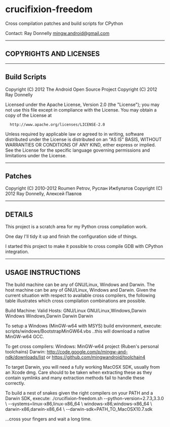 crucifixion-freedom
===================

Cross compilation patches and build scripts for CPython

Contact: Ray Donnelly <mingw.android@gmail.com>

-----------------------
COPYRIGHTS AND LICENSES
-----------------------

 -------------
 Build Scripts
 -------------

 Copyright (C) 2012 The Android Open Source Project
 Copyright (C) 2012 Ray Donnelly

 Licensed under the Apache License, Version 2.0 (the "License");
 you may not use this file except in compliance with the License.
 You may obtain a copy of the License at

      http://www.apache.org/licenses/LICENSE-2.0

 Unless required by applicable law or agreed to in writing, software
 distributed under the License is distributed on an "AS IS" BASIS,
 WITHOUT WARRANTIES OR CONDITIONS OF ANY KIND, either express or implied.
 See the License for the specific language governing permissions and
 limitations under the License.

 -------
 Patches
 -------

 Copyright (C) 2010-2012 Roumen Petrov, Руслан Ижбулатов
 Copyright (C) 2012 Ray Donnelly, Алексей Павлов

-------
DETAILS
-------

This project is a scratch area for my Python cross compilation work.

One day I'll tidy it up and finish the configuration side of things.

I started this project to make it possible to cross compile GDB with
CPython integration.

------------------
USAGE INSTRUCTIONS
------------------

The build machine can be any of GNU/Linux, Windows and Darwin. The
host machine can be any of GNU/Linux, Windows and Darwin. Given the
current situation with respect to available cross compilers, the
following table illustrates which cross compilation combinations are
possible.

Build Machine:              Valid Hosts:
GNU/Linux                   GNU/Linux,Windows,Darwin
Windows                     Windows,Darwin
Darwin                      Darwin

To setup a Windows (MinGW-w64 with MSYS) build environment, execute:
scripts/windows/BootstrapMinGW64.vbs
..this will download a native MinGW-w64 GCC.

To get cross compilers:
Windows: MinGW-w64 project (Ruben's personal toolchains)
Darwin:  http://code.google.com/p/mingw-and-ndk/downloads/list or
         https://github.com/mingwandroid/toolchain4

To target Darwin, you will need a fully working MacOSX SDK, usually
from an Xcode dmg. Care should to be taken when extracting these as
they contain symlinks and many extraction methods fail to handle
these correctly.

To build a nest of snakes given the right compilers on your PATH and
a Darwin SDK, execute:
./crucifixion-freedom.sh --python-version=2.7.3,3.3.0            \\
                                --systems=linux-x86,linux-x86_64 \\
                                      windows-x86,windows-x86_64 \\
                                        darwin-x86,darwin-x86_64 \\
                             --darwin-sdk=PATH_TO_MacOSX10.7.sdk

...cross your fingers and wait a long time.
